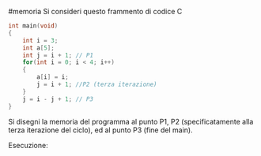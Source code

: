 #memoria 
Si consideri questo frammento di codice C
```c
int main(void)
{
	int i = 3;
	int a[5];
	int j = i + 1; // P1
	for(int i = 0; i < 4; i++)
	{
		a[i] = i;
		j = i + 1; //P2 (terza iterazione)
	}
	j = i - j + 1; // P3
}
```
Si disegni la memoria del programma al punto P1, P2 (specificatamente alla terza iterazione del ciclo), ed al punto P3 (fine del main).

Esecuzione:
```c

```